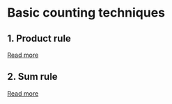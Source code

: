 # Basic counting techniques

## 1. Product rule

[Read more](./0001-product-rule.md)

## 2. Sum rule

[Read more](./0002-sum-rule.md)